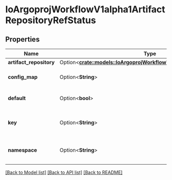 # IoArgoprojWorkflowV1alpha1ArtifactRepositoryRefStatus

## Properties

Name | Type | Description | Notes
------------ | ------------- | ------------- | -------------
**artifact_repository** | Option<[**crate::models::IoArgoprojWorkflowV1alpha1ArtifactRepository**](io.argoproj.workflow.v1alpha1.ArtifactRepository.md)> |  | [optional]
**config_map** | Option<**String**> | The name of the config map. Defaults to \"artifact-repositories\". | [optional]
**default** | Option<**bool**> | If this ref represents the default artifact repository, rather than a config map. | [optional]
**key** | Option<**String**> | The config map key. Defaults to the value of the \"workflows.argoproj.io/default-artifact-repository\" annotation. | [optional]
**namespace** | Option<**String**> | The namespace of the config map. Defaults to the workflow's namespace, or the controller's namespace (if found). | [optional]

[[Back to Model list]](../README.md#documentation-for-models) [[Back to API list]](../README.md#documentation-for-api-endpoints) [[Back to README]](../README.md)


